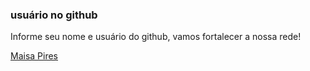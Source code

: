 ### usuário no github

Informe seu nome e usuário do github, vamos fortalecer a nossa rede!

[Maisa Pires](https://github.com/maisarp)

